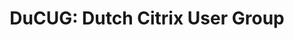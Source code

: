 ---
hidden: true
title:  "DuCUG: Dutch Citrix User Group"
location: "Echteld, The Netherlands"
image: assets/images/events/2022-09-28-ducug.png
eventdate: 2022-09-28
site: 'https://ducug.nl/'
---